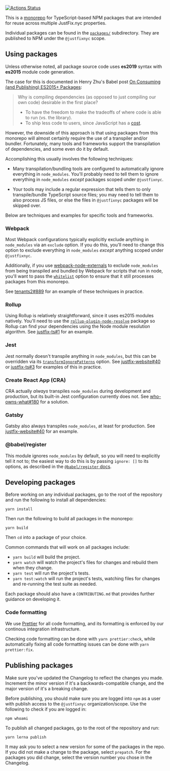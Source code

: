 [![Actions Status](https://github.com/JustFixNYC/justfix-ts/workflows/Node%20CI/badge.svg)](https://github.com/JustFixNYC/justfix-ts/actions)

This is a [monorepo][] for TypeScript-based NPM packages that are
intended for reuse across multiple JustFix.nyc properties.

Individual packages can be found in the [`packages/`](packages/)  subdirectory.
They are published to NPM under the `@justfixnyc` scope.

## Using packages

Unless otherwise noted, all package source code uses **es2019** syntax
with **es2015** module code generation.

The case for this is documented in Henry Zhu's Babel post
[On Consuming (and Publishing) ES2015+ Packages][babel-es2015]:

> Why is compiling dependencies (as opposed to just compiling our own code) desirable in the first place?
>
> * To have the freedom to make the tradeoffs of where code is able to run (vs. the library).
> * To ship less code to users, since JavaScript has a [cost][].

However, the downside of this approach is that using packages from this monorepo
will almost certainly require the use of a transpiler and/or bundler. Fortunately, many
tools and frameworks support the transpilation of dependencies, and some even do it
by default.

Accomplishing this usually involves the following techniques:

* Many transpilation/bundling tools are configured to automatically ignore
  everything in `node_modules`. You'll probably need to tell them to ignore everything
  in `node_modules` _except_ packages scoped under `@justfixnyc`.

* Your tools may include a regular expression that tells them to only
  transpile/bundle TypeScript source files; you may need to tell them to also process
  JS files, or else the files in `@justfixnyc` packages will be skipped over.

Below are techniques and examples for specific tools and frameworks.

[babel-es2015]: https://babeljs.io/blog/2018/06/26/on-consuming-and-publishing-es2015+-packages
[cost]: https://medium.com/dev-channel/the-cost-of-javascript-84009f51e99e

### Webpack

Most Webpack configurations typically explicitly exclude anything in `node_modules`
via an `exclude` option. If you do this, you'll need to change this option to
exclude everything in `node_modules` *except* anything scoped under `@justfixnyc`.

Additionally, if you use [webpack-node-externals][] to exclude `node_modules` from
being transpiled and bundled by Webpack for scripts that run in node, you'll want
to pass the [`whitelist`][] option to ensure that it still processes packages
from this monorepo.

See [tenants2#889][] for an example of these techniques in practice.

[webpack-node-externals]: https://www.npmjs.com/package/webpack-node-externals
[`whitelist`]: https://www.npmjs.com/package/webpack-node-externals#optionswhitelist-

### Rollup

Using Rollup is relatively straightforward, since it uses es2015 modules natively.
You'll need to use the [`rollup-plugin-node-resolve`][] package so Rollup can
find your dependencies using the Node module resolution algorithm. See
[justfix-ts#1][] for an example.

[`rollup-plugin-node-resolve`]: https://github.com/rollup/rollup-plugin-node-resolve

### Jest

Jest normally doesn't transpile anything in `node_modules`, but this can be
overridden via its [`transformIgnorePatterns`][] option. See [justfix-website#40][] or
[justfix-ts#3][] for examples of this in practice.

[`transformIgnorePatterns`]: https://jestjs.io/docs/en/configuration#transformignorepatterns-array-string

### Create React App (CRA)

CRA actually _always_ transpiles `node_modules` during development and production,
but its built-in Jest configuration currently does not. See [who-owns-what#180][] for
a solution.

### Gatsby

Gatsby also always transpiles `node_modules`, at least for production. See
[justfix-website#40][] for an example.

[justfix-website#40]: https://github.com/JustFixNYC/justfix-website/pull/40
[who-owns-what#180]: https://github.com/JustFixNYC/who-owns-what/pull/180
[tenants2#889]: https://github.com/JustFixNYC/tenants2/pull/889
[justfix-ts#1]: https://github.com/JustFixNYC/justfix-ts/pull/1
[justfix-ts#3]: https://github.com/JustFixNYC/justfix-ts/pull/3

### @babel/register

This module ignores `node_modules` by default, so you will need to
explicitly tell it not to; the easiest way to do this is by passing
`ignore: []` to its options, as described in the [`@babel/register` docs][].

[`@babel/register` docs]: https://babeljs.io/docs/en/babel-register#ignores-node_modules-by-default

## Developing packages

Before working on any individual packages, go to the root of the repository and
run the following to install all dependencies:

```
yarn install
```

Then run the following to build all packages in the monorepo:

```
yarn build
```

Then `cd` into a package of your choice.

Common commands that will work on all packages include:

* `yarn build` will build the project.
* `yarn watch` will watch the project's files for changes and rebuild them
  when they change.
* `yarn test` will run the project's tests.
* `yarn test:watch` will run the project's tests, watching files for changes and re-running the test suite as needed.

Each package should also have a `CONTRIBUTING.md` that provides further
guidance on developing it.

### Code formatting

We use [Prettier][] for all code formatting, and its formatting is enforced by our continous integration infrastructure.

Checking code formatting can be done with `yarn prettier:check`, while automatically fixing all code formatting
issues can be done with `yarn prettier:fix`.

[Prettier]: https://prettier.io/

## Publishing packages

Make sure you've updated the Changelog to reflect the changes you made.
Increment the minor version if it's a backwards-compatible change, and the
major version of it's a breaking change.

Before publishing, you should make sure you are logged into `npm` as a
user with publish access to the `@justfixnyc` organization/scope.  Use
the following to check if you are logged in:

```
npm whoami
```

To publish all changed packages, go to the root of the repository and run:

```
yarn lerna publish
```

It may ask you to select a new version for some of the packages in the repo.
If you did not make a change to the package, select `prepatch`.
For the packages you did change, select the version number you chose in the
Changelog.

[monorepo]: https://en.wikipedia.org/wiki/Monorepo
